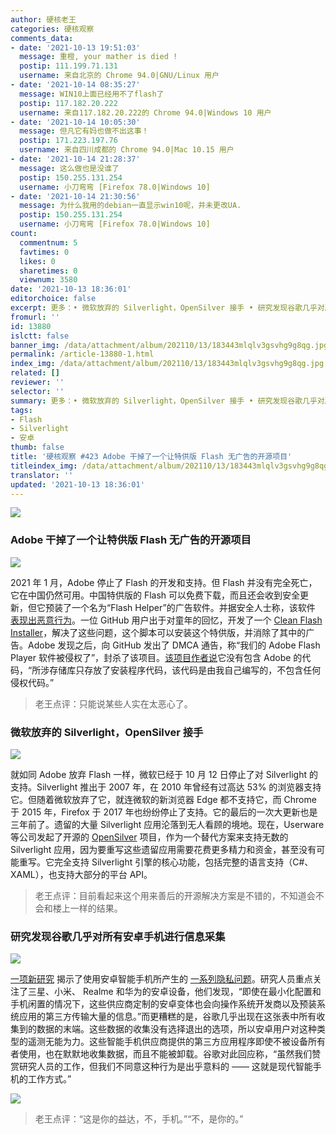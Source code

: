 ```yaml
---
author: 硬核老王
categories: 硬核观察
comments_data:
- date: '2021-10-13 19:51:03'
  message: 重橙, your mather is died !
  postip: 111.199.71.131
  username: 来自北京的 Chrome 94.0|GNU/Linux 用户
- date: '2021-10-14 08:35:27'
  message: WIN10上面已经用不了flash了
  postip: 117.182.20.222
  username: 来自117.182.20.222的 Chrome 94.0|Windows 10 用户
- date: '2021-10-14 10:05:30'
  message: 但凡它有妈也做不出这事！
  postip: 171.223.197.76
  username: 来自四川成都的 Chrome 94.0|Mac 10.15 用户
- date: '2021-10-14 21:28:37'
  message: 这么做也是没谁了
  postip: 150.255.131.254
  username: 小刀弯弯 [Firefox 78.0|Windows 10]
- date: '2021-10-14 21:30:56'
  message: 为什么我用的debian一直显示win10呢，并未更改UA.
  postip: 150.255.131.254
  username: 小刀弯弯 [Firefox 78.0|Windows 10]
count:
  commentnum: 5
  favtimes: 0
  likes: 0
  sharetimes: 0
  viewnum: 3580
date: '2021-10-13 18:36:01'
editorchoice: false
excerpt: 更多：• 微软放弃的 Silverlight，OpenSilver 接手 • 研究发现谷歌几乎对所有安卓手机进行信息采集
fromurl: ''
id: 13880
islctt: false
banner_img: /data/attachment/album/202110/13/183443mlqlv3gsvhg9g8qg.jpg
permalink: /article-13880-1.html
index_img: /data/attachment/album/202110/13/183443mlqlv3gsvhg9g8qg.jpg
related: []
reviewer: ''
selector: ''
summary: 更多：• 微软放弃的 Silverlight，OpenSilver 接手 • 研究发现谷歌几乎对所有安卓手机进行信息采集
tags:
- Flash
- Silverlight
- 安卓
thumb: false
title: '硬核观察 #423 Adobe 干掉了一个让特供版 Flash 无广告的开源项目'
titleindex_img: /data/attachment/album/202110/13/183443mlqlv3gsvhg9g8qg.jpg
translator: ''
updated: '2021-10-13 18:36:01'
---
```


![](/data/attachment/album/202110/13/183443mlqlv3gsvhg9g8qg.jpg)


### Adobe 干掉了一个让特供版 Flash 无广告的开源项目


![](/data/attachment/album/202110/13/183452kae8ppareqzj88qj.jpg)


2021 年 1 月，Adobe 停止了 Flash 的开发和支持。但 Flash 并没有完全死亡，它在中国仍然可用。中国特供版的 Flash 可以免费下载，而且还会收到安全更新，但它预装了一个名为“Flash Helper”的广告软件。并据安全人士称，该软件 [表现出恶意行为](https://blog.minerva-labs.com/the-curious-case-of-flashhelperservice-0)。一位 GitHub 用户出于对童年的回忆，开发了一个 [Clean Flash Installer](https://github.com/CleanFlash/installer)，解决了这些问题，这个脚本可以安装这个特供版，并消除了其中的广告。Adobe 发现之后，向 GitHub 发出了 DMCA 通告，称“我们的 Adobe Flash Player 软件被侵权了”，封杀了该项目。[该项目作者说](https://torrentfreak.com/adobe-uses-dmca-to-nuke-project-that-keeps-flash-alive-secure-adware-free-211012/)它没有包含 Adobe 的代码，“所涉存储库只存放了安装程序代码，该代码是由我自己编写的，不包含任何侵权代码。”



> 
> 老王点评：只能说某些人实在太恶心了。
> 
> 
> 


### 微软放弃的 Silverlight，OpenSilver 接手


![](/data/attachment/album/202110/13/183518fwakgrkkpi2gvo28.jpg)


就如同 Adobe 放弃 Flash 一样，微软已经于 10 月 12 日停止了对 Silverlight 的支持。Silverlight 推出于 2007 年，在 2010 年曾经有过高达 53% 的浏览器支持它。但随着微软放弃了它，就连微软的新浏览器 Edge 都不支持它，而 Chrome 于 2015 年，Firefox 于 2017 年也纷纷停止了支持。它的最后的一次大更新也是三年前了。遗留的大量 Silverlight 应用沦落到无人看顾的境地。现在，Userware 等公司发起了开源的 [OpenSilver](https://www.opensilver.net/) 项目，作为一个替代方案来支持无数的 Silverlight 应用，因为要重写这些遗留应用需要花费更多精力和资金，甚至没有可能重写。它完全支持 Silverlight 引擎的核心功能，包括完整的语言支持（C#、XAML），也支持大部分的平台 API。



> 
> 老王点评：目前看起来这个用来善后的开源解决方案是不错的，不知道会不会和楼上一样的结果。
> 
> 
> 


### 研究发现谷歌几乎对所有安卓手机进行信息采集


![](/data/attachment/album/202110/13/183535e982f587v3859n91.jpg)


[一项新研究](https://www.scss.tcd.ie/Doug.Leith/Android_privacy_report.pdf) 揭示了使用安卓智能手机所产生的 [一系列隐私问题](https://www.bleepingcomputer.com/news/security/study-reveals-android-phones-constantly-snoop-on-their-users/)。研究人员重点关注了三星、小米、 Realme 和华为的安卓设备，他们发现，“即使在最小化配置和手机闲置的情况下，这些供应商定制的安卓变体也会向操作系统开发商以及预装系统应用的第三方传输大量的信息。”而更糟糕的是，谷歌几乎出现在这张表中所有收集到的数据的末端。这些数据的收集没有选择退出的选项，所以安卓用户对这种类型的遥测无能为力。这些智能手机供应商提供的第三方应用程序即使不被设备所有者使用，也在默默地收集数据，而且不能被卸载。谷歌对此回应称，“虽然我们赞赏研究人员的工作，但我们不同意这种行为是出乎意料的 —— 这就是现代智能手机的工作方式。”


![](/data/attachment/album/202110/13/183547zyivq5qqyv2s1myq.jpg)



> 
> 老王点评：“这是你的益达，不，手机。”“不，是你的。”
> 
> 
>